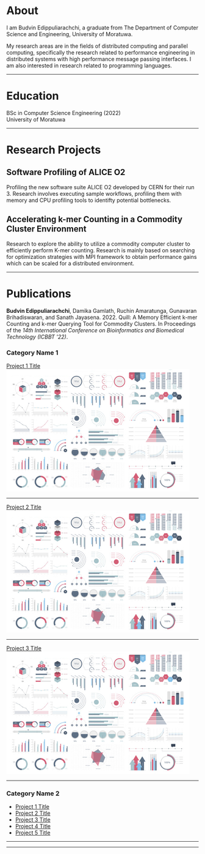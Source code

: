 # About

I am Budvin Edippuliarachchi, a graduate from The Department of Computer Science and Engineering, University of Moratuwa.

My research areas are in the fields of distributed computing and parallel computing, specifically the research related to performance engineering in distributed systems with high performance message passing interfaces. I am also
interested in research related to programming languages.

---

# Education
BSc in Computer Science Engineering (2022)
<br>University of Moratuwa

---

# Research Projects

## Software Profiling of ALICE O2
Profiling the new software suite ALICE O2 developed by CERN for their run 3. Research involves executing sample workflows, profiling them with memory and CPU profiling tools to identifty potential bottlenecks.

## Accelerating k-mer Counting in a Commodity Cluster Environment

Research to explore the ability to utilize a commodity computer cluster to efficiently perform K-mer counting. Research is mainly based on searching for optimization strategies with MPI framework to obtain performance gains which can be scaled for a distributed environment.

---

# Publications

<b>Budvin Edippuliarachchi</b>, Damika Gamlath, Ruchin Amaratunga, Gunavaran Brihadiswaran, and Sanath Jayasena. 2022. Quill: A Memory Efficient k-mer Counting and k-mer Querying Tool for Commodity Clusters. In Proceedings of the <i>14th International Conference on Bioinformatics and Biomedical Technology (ICBBT '22)</i>.
&nbsp;
<a href="https://dl.acm.org/doi/10.1145/3543377.3543389"><i class="ai ai-acm"></i></a>
&nbsp;
<a href="pdf/quill.pdf"><i class="fa fa-file-text"></i></a>



### Category Name 1 

[Project 1 Title](/sample_page)
<img src="images/dummy_thumbnail.jpg?raw=true"/>

---
[Project 2 Title](/pdf/sample_presentation.pdf)
<img src="images/dummy_thumbnail.jpg?raw=true"/>

---
[Project 3 Title](http://example.com/)
<img src="images/dummy_thumbnail.jpg?raw=true"/>

---

### Category Name 2

- [Project 1 Title](http://example.com/)
- [Project 2 Title](http://example.com/)
- [Project 3 Title](http://example.com/)
- [Project 4 Title](http://example.com/)
- [Project 5 Title](http://example.com/)

---




---
